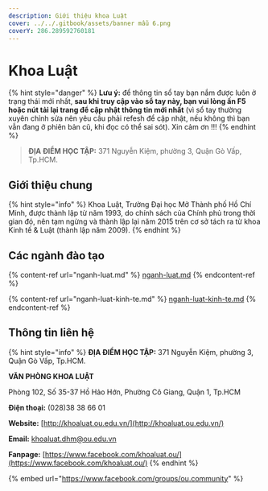 ```yaml
---
description: Giới thiệu khoa Luật
cover: ../../.gitbook/assets/banner mẫu 6.png
coverY: 286.289592760181
---
```


# Khoa Luật

{% hint style="danger" %}
**Lưu ý:** để thông tin sổ tay bạn nắm được luôn ở trạng thái mới nhất, **sau khi truy cập vào sổ tay này, bạn vui lòng ấn F5 hoặc nút tải lại trang để cập nhật thông tin mới nhất** (vì sổ tay thường xuyên chỉnh sửa nên yêu cầu phải refesh để cập nhật, nếu không thì bạn vẫn đang ở phiên bản cũ, khi đọc có thể sai sót). Xin cảm ơn !!!
{% endhint %}

> **ĐỊA ĐIỂM HỌC TẬP:** 371 Nguyễn Kiệm, phường 3, Quận Gò Vấp, Tp.HCM.

## **Giới thiệu chung**

{% hint style="info" %}
Khoa Luật, Trường Đại học Mở Thành phố Hồ Chí Minh, được thành lập từ năm 1993, do chính sách của Chính phủ trong thời gian đó, nên tạm ngừng và thành lập lại năm 2015 trên cơ sở tách ra từ khoa Kinh tế & Luật (thành lập năm 2009).
{% endhint %}

## Các ngành đào tạo

{% content-ref url="nganh-luat.md" %}
[nganh-luat.md](nganh-luat.md)
{% endcontent-ref %}

{% content-ref url="nganh-luat-kinh-te.md" %}
[nganh-luat-kinh-te.md](nganh-luat-kinh-te.md)
{% endcontent-ref %}

## Thông tin liên hệ

{% hint style="info" %}
**ĐỊA ĐIỂM HỌC TẬP:** 371 Nguyễn Kiệm, phường 3, Quận Gò Vấp, Tp.HCM.

**VĂN PHÒNG KHOA LUẬT**

Phòng 102, Số 35-37 Hồ Hảo Hớn, Phường Cô Giang, Quận 1, Tp.HCM

**Điện thoại:** (028)38 38 66 01

**Website:** [http://khoaluat.ou.edu.vn/](http://khoaluat.ou.edu.vn/)

**Email:** khoaluat.dhm@ou.edu.vn

**Fanpage:** [https://www.facebook.com/khoaluat.ou/](https://www.facebook.com/khoaluat.ou/)
{% endhint %}

{% embed url="https://www.facebook.com/groups/ou.community" %}
